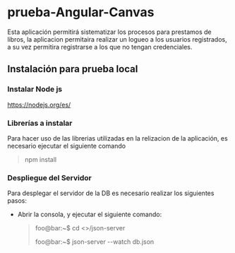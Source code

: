 # prueba-Angular-Canvas

Esta aplicación permitirá sistematizar los procesos para prestamos de libros, la aplicacion permitaira realizar un logueo a los usuarios registrados, a su vez permitira registrarse a los que no tengan credenciales.

## Instalación para prueba local

### Instalar Node js
https://nodejs.org/es/

### Librerías a instalar
Para hacer uso de las librerias utilizadas en la relizacion de la aplicación, es necesario ejecutar el siguiente comando

> npm install

### Despliegue del Servidor
 Para desplegar el servidor de la DB es necesario realizar los siguientes pasos:
 
 - Abrir la consola, y ejecutar el siguiente comando:
   > foo@bar:~$ cd <<ruta de la carpeta>>/json-server
   >
   > foo@bar:~$ json-server --watch db.json
